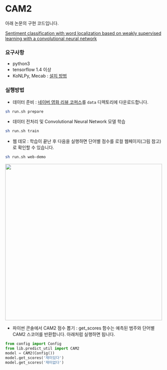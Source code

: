 # CAM2
아래 논문의 구현 코드입니다.

[Sentiment classification with word localization based on weakly supervised learning with a convolutional neural network](https://www.sciencedirect.com/science/article/abs/pii/S0950705118301710)

### 요구사항

- python3
- tensorflow 1.4 이상
- KoNLPy, Mecab : [설치 방법](http://konlpy.org/en/latest/install/)

### 실행방법

- 데이터 준비 : [네이버 영화 리뷰 코퍼스](https://github.com/e9t/nsmc)를 `data` 디렉토리에 다운로드합니다.

```bash
sh run.sh prepare
```

- 데이터 전처리 및 Convolutional Neural Network 모델 학습

```bash
sh run.sh train
```

- 웹 데모 : 학습이 끝난 후 다음을 실행하면 단어별 점수를 로컬 웹페이지(그림 참고)로 확인할 수 있습니다.

```bash
sh run.sh web-demo
```

<img src='http://drive.google.com/uc?export=view&id=1rGGxNzaU6443g8FaeJaIat_3Qa-ofeqW' width="500"><br>

- 파이썬 콘솔에서 CAM2 점수 뽑기 : get_scores 함수는 예측된 범주와 단어별 CAM2 스코어를 반환합니다. 아래처럼 실행하면 됩니다.

```python
from config import Config
from lib.predict_util import CAM2
model = CAM2(Config())
model.get_scores('재미있다')
model.get_scores('재미없다')
```